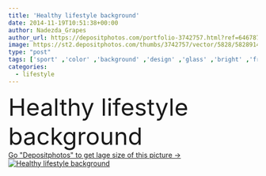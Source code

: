 ```yaml
---
title: 'Healthy lifestyle background'
date: 2014-11-19T10:51:38+00:00
author: Nadezda_Grapes
author_url: https://depositphotos.com/portfolio-3742757.html?ref=64678756
image: https://st2.depositphotos.com/thumbs/3742757/vector/5828/58289147/api_thumb_450.jpg?forcejpeg=true
type: "post"
tags: ['sport' ,'color' ,'background' ,'design' ,'glass' ,'bright' ,'fresh' ,'water' ,'orange' ,'air' ,'up' ,'health' ,'healthy' ,'food' ,'tree' ,'diet' ,'pattern' ,'plate' ,'care' ,'eating' ,'clock' ,'bird' ,'soft' ,'flat' ,'lifestyle' ,'bottle' ,'drawing' ,'fitness' ,'artwork' ,'juice' ,'sketch' ,'walk' ,'bread' ,'cereal' ,'living' ,'useful' ,'positive' ,'ear' ,'daily' ,'routine' ,'alarm' ,'sneakers' ,'dumbbells' ,'cabbage' ,'pear' ,'get' ,'hearth' ,'beets' ]
categories: 
  - lifestyle
---
```

<div aling="center">
            <font size="60"> Healthy lifestyle background</font>   
</div>
<div>
    <a href='https://st2.depositphotos.com/thumbs/3742757/vector/5828/58289147/api_thumb_450.jpg?forcejpeg=true?ref=64678756' target=_blank > Go "Depositphotos" to get lage size of this picture ->
        <img href='https://st2.depositphotos.com/thumbs/3742757/vector/5828/58289147/api_thumb_450.jpg?forcejpeg=true?ref=64678756' src='https://st2.depositphotos.com/3742757/5828/v/950/depositphotos_58289147-stock-illustration-healthy-lifestyle-background.jpg?forcejpeg=true' alt='Healthy lifestyle background' >
    </a>
</div>
